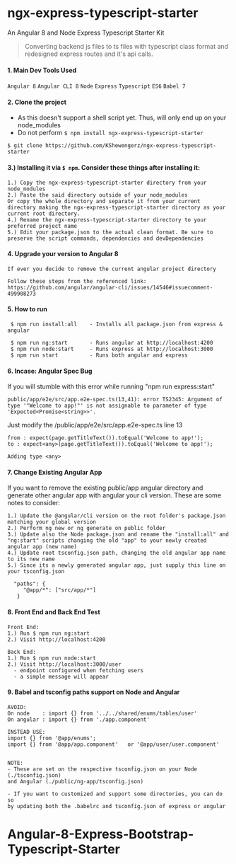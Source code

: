 # ngx-express-typescript-starter

An Angular 8 and Node Express Typescript Starter Kit

> Converting backend js files to ts files with typescript class format and redesigned express routes and it's api calls.

#### 1. Main Dev Tools Used

`Angular 8` `Angular CLI 8` `Node` `Express` `Typescript` `ES6` `Babel 7`

#### 2. Clone the project

- As this doesn't support a shell script yet. Thus, will only end up on your node_modules
- Do not perform `$ npm install ngx-express-typescript-starter`

`$ git clone https://github.com/KShewengerz/ngx-express-typescript-starter`

#### 3.) Installing it via `$ npm`. Consider these things after installing it:

```
1.) Copy the ngx-express-typescript-starter directory from your node_modules
2.) Paste the said directory outside of your node_modules
Or copy the whole directory and separate it from your current directory making the ngx-express-typescript-starter directory as your current root directory.
4.) Rename the ngx-express-typescript-starter directory to your preferred project name
5.) Edit your package.json to the actual clean format. Be sure to preserve the script commands, dependencies and devDependencies
```

#### 4. Upgrade your version to Angular 8

`If ever you decide to remove the current angular project directory`

```
Follow these steps from the referenced link:
https://github.com/angular/angular-cli/issues/14546#issuecomment-499908273
```

#### 5. How to run

```
 $ npm run install:all    - Installs all package.json from express & angular

 $ npm run ng:start       - Runs angular at http://localhost:4200
 $ npm run node:start     - Runs express at http://localhost:3000
 $ npm run start          - Runs both angular and express
```

#### 6. Incase: Angular Spec Bug

If you will stumble with this error while running "npm run express:start"

```
public/app/e2e/src/app.e2e-spec.ts(13,41): error TS2345: Argument of type '"Welcome to app!"' is not assignable to parameter of type 'Expected<Promise<string>>'.
```

Just modify the /public/app/e2e/src/app.e2e-spec.ts line 13

```
from : expect(page.getTitleText()).toEqual('Welcome to app!');
to : expect<any>(page.getTitleText()).toEqual('Welcome to app!');

Adding type <any>
```

#### 7. Change Existing Angular App

If you want to remove the existing public/app angular directory and generate other angular app with angular your cli version. These are some notes to consider:

```
1.) Update the @angular/cli version on the root folder's package.json matching your global version
2.) Perform ng new or ng generate on public folder
3.) Update also the Node package.json and rename the "install:all" and "ng:start" scripts changing the old "app" to your newly created angular app (new name)
4.) Update root tsconfig.json path, changing the old angular app name to its new name
5.) Since its a newly generated angular app, just supply this line on your tsconfig.json

  "paths": {
     "@app/*": ["src/app/*"]
   }
```

#### 8. Front End and Back End Test

```
Front End:
1.) Run $ npm run ng:start
2.) Visit http://localhost:4200

Back End:
1.) Run $ npm run node:start
2.) Visit http://localhost:3000/user
  - endpoint configured when fetching users
  - a simple message will appear
```

#### 9. Babel and tsconfig paths support on Node and Angular

```
AVOID:
On node    : import {} from '../../shared/enums/tables/user'
On angular : import {} from './app.component'

INSTEAD USE:
import {} from '@app/enums';
import {} from '@app/app.component'   or '@app/user/user.component'


NOTE:
- These are set on the respective tsconfig.json on your Node (./tsconfig.json)
and Angular (./public/ng-app/tsconfig.json)

- If you want to customized and support some directories, you can do so
by updating both the .babelrc and tsconfig.json of express or angular
```
# Angular-8-Express-Bootstrap-Typescript-Starter
